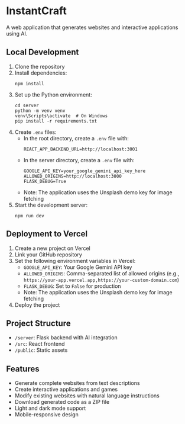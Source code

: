 # InstantCraft

A web application that generates websites and interactive applications using AI.

## Local Development

1. Clone the repository
2. Install dependencies:
   ```
   npm install
   ```
3. Set up the Python environment:
   ```
   cd server
   python -m venv venv
   venv\Scripts\activate  # On Windows
   pip install -r requirements.txt
   ```
4. Create `.env` files:
   - In the root directory, create a `.env` file with:
     ```
     REACT_APP_BACKEND_URL=http://localhost:3001
     ```
   - In the server directory, create a `.env` file with:
     ```
     GOOGLE_API_KEY=your_google_gemini_api_key_here
     ALLOWED_ORIGINS=http://localhost:3000
     FLASK_DEBUG=True
     ```
   - Note: The application uses the Unsplash demo key for image fetching
5. Start the development server:
   ```
   npm run dev
   ```

## Deployment to Vercel

1. Create a new project on Vercel
2. Link your GitHub repository
3. Set the following environment variables in Vercel:
   - `GOOGLE_API_KEY`: Your Google Gemini API key
   - `ALLOWED_ORIGINS`: Comma-separated list of allowed origins (e.g., `https://your-app.vercel.app,https://your-custom-domain.com`)
   - `FLASK_DEBUG`: Set to `False` for production
   - Note: The application uses the Unsplash demo key for image fetching
4. Deploy the project

## Project Structure

- `/server`: Flask backend with AI integration
- `/src`: React frontend
- `/public`: Static assets

## Features

- Generate complete websites from text descriptions
- Create interactive applications and games
- Modify existing websites with natural language instructions
- Download generated code as a ZIP file
- Light and dark mode support
- Mobile-responsive design
